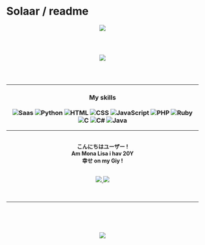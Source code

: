 # SoIaar / readme
<p align="center">
  <img src="https://cdn.discordapp.com/attachments/831515929757876297/831515976121319464/ezgif-6-a21823c83d51.webp" >
</p>   
<br>
<br>
<p align="center">
<img src="https://github-readme-stats.vercel.app/api?username=SoIaar&show_icons=true&theme=tokyonight" >
</p>
<br>
<br>

---

### <p align="center" > My skills <br/> <br/> ![Saas](https://img.shields.io/badge/Sass-CC6699?style=flat&logo=sass&logoColor=white) ![Python](https://img.shields.io/badge/Python-14354C?style=flat&logo=python&logoColor=white) ![HTML](https://img.shields.io/badge/-HTML-ff0d00?style=flat&logoColor=white&logo=html5) ![CSS](https://img.shields.io/badge/-CSS-ff0d00?style=flat&logoColor=white&logo=css3) ![JavaScript](https://img.shields.io/badge/JavaScript-323330?style=flat&logo=javascript&logoColor=F7DF1E) ![PHP](https://img.shields.io/badge/PHP-777BB4?style=flat&logo=php&logoColor=white) ![Ruby](https://img.shields.io/badge/Ruby-CC342D?style=flat&logo=ruby&logoColor=white) ![C](https://img.shields.io/badge/C-00599C?style=flat&logo=c&logoColor=white) ![C#](https://img.shields.io/badge/C%23-239120?style=flat&logo=c-sharp&logoColor=white) ![Java](https://img.shields.io/badge/Java-ED8B00?style=flat&logo=java&logoColor=white)

---


<p align="center">
  <br>
  <strong>こんにちはユーザー !<br>
  Am Mona Lisa i hav 20Y<br>
  幸せ on my Giy ! </strong> <br>
  <br>
  </strong>

<p align="center">
       <a href="https://discord.gg/WjSPcjSBBH">
       <img src="https://img.shields.io/static/v1?label=Discord&logo=Discord&message=Click%20Here&color=7289DA">
       <a>
       <a href="https://twitter.com/rynceII">
       <img src="https://img.shields.io/badge/Twitter-1DA1F2?style=flat&logo=twitter&logoColor=white">
       </a>
         
<br>
<br>
<br>
</p>


---


<br>
<br>
<br>
<p align="center">
<img src="https://github-readme-stats.vercel.app/api/top-langs/?username=SoIaar&layout=compact&theme=tokyonight">
</p>

